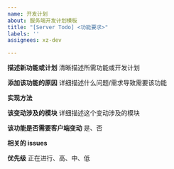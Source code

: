 ```yaml
---
name: 开发计划
about: 服务端开发计划模板
title: "[Server Todo] <功能要求>"
labels: ''
assignees: xz-dev

---
```


**描述新功能或计划**
清晰描述所需功能或开发计划

**添加该功能的原因**
详细描述什么问题/需求导致需要该功能

**实现方法**


**该变动涉及的模块**
详细描述这个变动涉及的模块

**该功能是否需要客户端变动**
是、否

**相关的 issues**


**优先级**
正在进行、高、中、低

